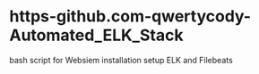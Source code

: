# https-github.com-qwertycody-Automated_ELK_Stack
bash script for Websiem installation setup ELK and Filebeats
